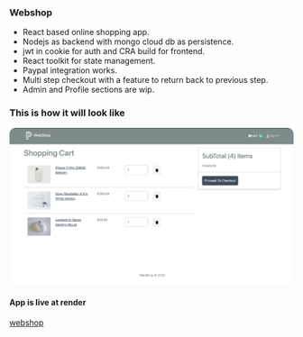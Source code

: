 ### Webshop

- React based online shopping app.
- Nodejs as backend with mongo cloud db as persistence.
- jwt in cookie for auth and CRA build for frontend.
- React toolkit for state management.
- Paypal integration works.
- Multi step checkout with a feature to return back to previous step.
- Admin and Profile sections are wip.

### This is how it will look like

<img
  src="./webshop.jpg"
  alt="contacts-manager-webpack"
  style="margin: 0 auto; border-radius:10px"/>

#### App is live at render

<a href='https://webshop-wir3.onrender.com/login'>webshop</a>
